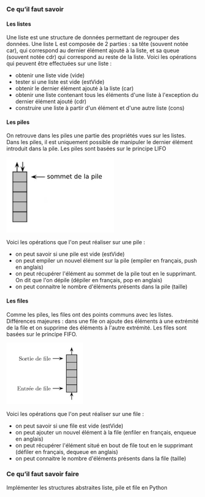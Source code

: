 ### Ce qu’il faut savoir

#### Les listes
Une liste est une structure de données permettant de regrouper des données. Une liste L est composée de 2 parties : sa tête (souvent notée car), qui correspond au dernier élément ajouté à la liste, et sa queue (souvent notée cdr) qui correspond au reste de la liste.
Voici les opérations qui peuvent être effectuées sur une liste :

- obtenir une liste vide (vide)
- tester si une liste est vide (estVide)
- obtenir le dernier élément ajouté à la liste (car)
- obtenir une liste contenant tous les éléments d'une liste à l'exception du dernier élément ajouté (cdr)
- construire une liste à partir d'un élément et d'une autre liste (cons)

#### Les piles
On retrouve dans les piles une partie des propriétés vues sur les listes.
Dans les piles, il est uniquement possible de manipuler le dernier élément introduit dans la pile. Les piles sont basées sur le principe LIFO

![](img/nsi_term_structDo_liste_1.jpg)

Voici les opérations que l'on peut réaliser sur une pile :

- on peut savoir si une pile est vide (estVide)
- on peut empiler un nouvel élément sur la pile (empiler en français, push en anglais)
- on peut récupérer l'élément au sommet de la pile tout en le supprimant. On dit que l'on dépile (dépiler en français, pop en anglais)
- on peut connaitre le nombre d'éléments présents dans la pile (taille)

#### Les files
Comme les piles, les files ont des points communs avec les listes. Différences majeures :
dans une file on ajoute des éléments à une extrémité de la file et on supprime des éléments
à l'autre extrémité. Les files sont basées sur le principe FIFO.

![](img/nsi_term_structDo_liste_2.jpg)

Voici les opérations que l'on peut réaliser sur une file :

- on peut savoir si une file est vide (estVide)
- on peut ajouter un nouvel élément à la file (enfiler en français, enqueue en anglais)
- on peut récupérer l'élément situé en bout de file tout en le supprimant (défiler en français, dequeue en anglais)
- on peut connaitre le nombre d'éléments présents dans la file (taille)

### Ce qu’il faut savoir faire
Implémenter les structures abstraites liste, pile et file en Python


